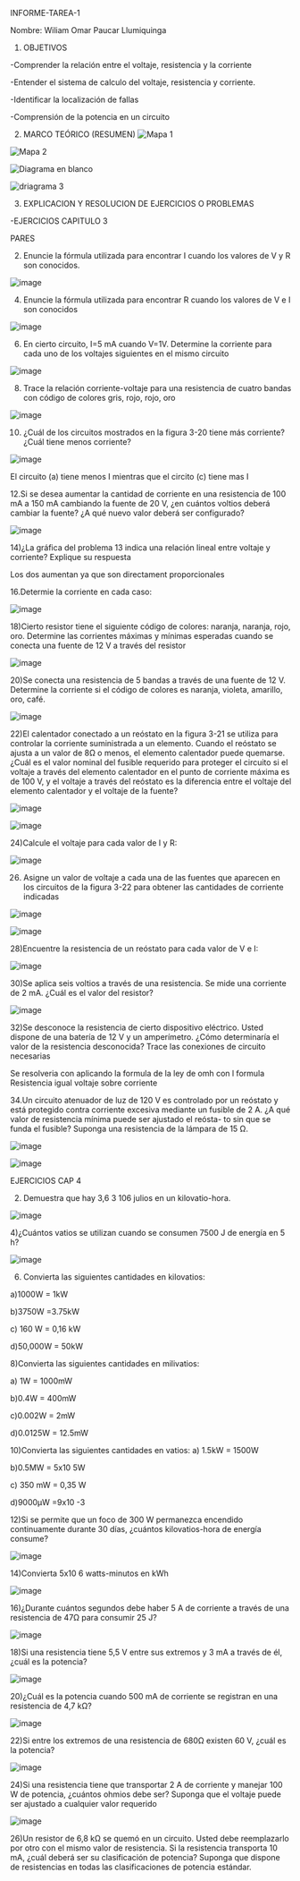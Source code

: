 INFORME-TAREA-1

Nombre: Wiliam Omar Paucar Llumiquinga

1. OBJETIVOS

-Comprender la relación entre el voltaje,  resistencia y la corriente

-Entender el sistema de calculo del voltaje, resistencia y corriente.

-Identificar la localización de fallas 

-Comprensión de la potencia en un circuito

2. MARCO TEÓRICO (RESUMEN)
![Mapa 1](https://user-images.githubusercontent.com/116781607/202748414-7fd71d7f-c437-4584-b494-cfe8c7a009e8.png)


![Mapa 2](https://user-images.githubusercontent.com/116781607/202750339-dfab80c9-c279-4ebf-9ec9-0c6a6db72ea3.png)


![Diagrama en blanco](https://user-images.githubusercontent.com/116781607/202753330-2f4607c4-20f4-41d1-a8ca-96ff0f89e31b.png)


![driagrama 3](https://user-images.githubusercontent.com/116781607/202756635-3dfb0141-ec11-45f6-b2c5-a737120e77a3.png)

3. EXPLICACION Y RESOLUCION DE EJERCICIOS O PROBLEMAS

-EJERCICIOS  CAPITULO 3

PARES

2) Enuncie la fórmula utilizada para encontrar I cuando los valores de V y R son conocidos.


![image](https://user-images.githubusercontent.com/116781607/202760834-b3d44cf1-e2ff-40a5-b39b-08f3cb9108b2.png)


4) Enuncie la fórmula utilizada para encontrar R cuando los valores de V e I son conocidos

![image](https://user-images.githubusercontent.com/116781607/202761856-30b9119a-7524-4f01-adfb-42ce08a8ce86.png)


6) En cierto circuito, I=5 mA cuando V=1V. Determine la corriente para cada uno de los voltajes siguientes en el mismo circuito

![image](https://user-images.githubusercontent.com/116781607/202764646-55797936-c702-42c1-be73-52ab2bdd0467.png)


8) Trace la relación corriente-voltaje para una resistencia de cuatro bandas con código de colores gris, rojo, rojo, oro

![image](https://user-images.githubusercontent.com/116781607/202765675-3963e35d-d3c5-476a-9aa2-ca86e3c670dc.png)

10) ¿Cuál de los circuitos mostrados en la figura 3-20 tiene más corriente? ¿Cuál tiene menos corriente?

![image](https://user-images.githubusercontent.com/116781607/202766132-cf9f762d-3755-44b4-9bac-c7ab8b81df88.png)

El  circuito (a)  tiene menos I  mientras que el circito (c) tiene mas I

12.Si se desea aumentar la cantidad de corriente en una resistencia de 100 mA a 150 mA cambiando la fuente de 20 V, ¿en cuántos voltios deberá cambiar la fuente? ¿A qué nuevo valor deberá ser configurado?

![image](https://user-images.githubusercontent.com/116781607/202766945-843e8191-6020-44e7-a961-f096ed64d33e.png)

14)¿La gráfica del problema 13 indica una relación lineal entre voltaje y corriente? Explique su respuesta

Los dos aumentan ya que son directament proporcionales 

16.Determie la corriente en cada caso:

![image](https://user-images.githubusercontent.com/116781607/202769089-b671f889-174c-4f61-9afa-ff0e77133ae6.png)

18)Cierto resistor tiene el siguiente código de colores: naranja, naranja, rojo, oro. Determine las corrientes máximas y mínimas esperadas cuando se conecta una fuente de 12 V a través del resistor

![image](https://user-images.githubusercontent.com/116781607/202769731-32c9ae40-89ad-4e83-9ce4-c3e1a78406b1.png)


20)Se conecta una resistencia de 5 bandas a través de una fuente de 12 V. Determine la corriente si el código de colores es naranja, violeta, amarillo, oro, café.

![image](https://user-images.githubusercontent.com/116781607/202770547-16a402fc-4cd6-416b-abbe-c52a272c58da.png)

22)El calentador conectado a un reóstato en la figura 3-21 se utiliza para controlar la corriente suministrada a un elemento. Cuando el reóstato se ajusta a un valor de 8Ω o menos, el elemento calentador puede quemarse. ¿Cuál es el valor nominal del fusible requerido para proteger el circuito si el voltaje a través del elemento calentador en el punto de corriente máxima es de 100 V, y el voltaje a través del reóstato es la diferencia entre el voltaje del elemento calentador y el voltaje de la fuente?

![image](https://user-images.githubusercontent.com/116781607/202772454-f4789471-13aa-4815-8236-5200840bfc77.png)

![image](https://user-images.githubusercontent.com/116781607/202772806-21533f90-006a-49c8-9338-30ab9b73c4cd.png)


24)Calcule el voltaje para cada valor de I y R:

![image](https://user-images.githubusercontent.com/116781607/202771801-280d43fe-34bf-479e-b1fc-0fe74166bfe3.png)

26) Asigne un valor de voltaje a cada una de las fuentes que aparecen en los circuitos de la figura 3-22 para obtener las cantidades de corriente indicadas

![image](https://user-images.githubusercontent.com/116781607/202773143-49a39b82-58fa-4a42-8160-7335f68983e5.png)

![image](https://user-images.githubusercontent.com/116781607/202773788-2843737b-7b5a-43dc-8531-0dec76396d27.png)

28)Encuentre la resistencia de un reóstato para cada valor de V e I:

![image](https://user-images.githubusercontent.com/116781607/202774510-c3c4a2ff-1240-4a4d-8881-37c09a6ccc1b.png)

30)Se aplica seis voltios a través de una resistencia. Se mide una corriente de 2 mA. ¿Cuál es el valor del resistor?

![image](https://user-images.githubusercontent.com/116781607/202774837-70597d3b-1951-41db-ae27-14ca1cff7187.png)

32)Se desconoce la resistencia de cierto dispositivo eléctrico. Usted dispone de una batería de 12 V y un amperímetro. ¿Cómo determinaría el valor de la resistencia desconocida? Trace las conexiones de circuito necesarias

Se resolveria con  aplicando la formula de la ley de omh con l formula Resistencia igual voltaje sobre corriente 

34.Un circuito atenuador de luz de 120 V es controlado por un reóstato y está protegido contra corriente excesiva mediante un fusible de 2 A. ¿A qué valor de resistencia mínima puede ser ajustado el reósta- to sin que se funda el fusible? Suponga una resistencia de la lámpara de 15 Ω.

![image](https://user-images.githubusercontent.com/116781607/202775595-ad102c32-a3b3-4b20-8a68-eda1f2e82085.png)

![image](https://user-images.githubusercontent.com/116781607/202776276-7e080990-4ea1-486d-b428-d2708bc048f5.png)

EJERCICIOS CAP 4

2) Demuestra que hay 3,6 3 106 julios en un kilovatio-hora.

![image](https://user-images.githubusercontent.com/116781607/202776740-c17a7367-11f1-4cdd-9d5b-6147e5f0fccd.png)

4)¿Cuántos vatios se utilizan cuando se consumen 7500 J de energía en 5 h?


![image](https://user-images.githubusercontent.com/116781607/202777304-959f6b6f-9e95-45c3-babb-9d930ada147f.png)

6) Convierta las siguientes cantidades en kilovatios:


a)1000W = 1kW


b)3750W =3.75kW


c) 160 W = 0,16 kW


d)50,000W = 50kW


8)Convierta las siguientes cantidades en milivatios:


a) 1W = 1000mW


b)0.4W = 400mW


c)0.002W = 2mW


d)0.0125W = 12.5mW


10)Convierta las siguientes cantidades en vatios:
a) 1.5kW = 1500W


b)0.5MW = 5x10 5W


c) 350 mW = 0,35 W


d)9000µW =9x10 -3

12)Si se permite que un foco de 300 W permanezca encendido continuamente durante 30 días, ¿cuántos kilovatios-hora de energía consume?

![image](https://user-images.githubusercontent.com/116781607/202778457-0d6364c2-12d2-4e9c-8aeb-e660126482e5.png)

14)Convierta 5x10 6 watts-minutos en kWh

![image](https://user-images.githubusercontent.com/116781607/202778687-ccfca7b0-e1ad-4f30-8800-2ace69a5ae95.png)


16)¿Durante cuántos segundos debe haber 5 A de corriente a través de una resistencia de 47Ω para consumir 25 J?

![image](https://user-images.githubusercontent.com/116781607/202779558-16bb0446-322a-42b9-ab99-efb3068a519d.png)


18)Si una resistencia tiene 5,5 V entre sus extremos y 3 mA a través de él, ¿cuál es la potencia?

![image](https://user-images.githubusercontent.com/116781607/202780754-8eec5b4b-debc-4146-ab04-cb4d86293c7d.png)

20)¿Cuál es la potencia cuando 500 mA de corriente se registran en una resistencia de 4,7 kΩ?

![image](https://user-images.githubusercontent.com/116781607/202780822-d59d0161-c522-4f0a-9b52-4f9c2d3b7cff.png)


22)Si entre los extremos de una resistencia de 680Ω existen 60 V, ¿cuál es la potencia?

![image](https://user-images.githubusercontent.com/116781607/202780886-8ee58754-9470-4588-8387-ab4def403e54.png)


24)Si una resistencia tiene que transportar 2 A de corriente y manejar 100 W de potencia, ¿cuántos ohmios debe ser? Suponga que el voltaje puede ser ajustado a cualquier valor requerido

![image](https://user-images.githubusercontent.com/116781607/202781000-0ae2e367-40fe-43ad-9d05-ffd3e0e815e6.png)


26)Un resistor de 6,8 kΩ se quemó en un circuito. Usted debe reemplazarlo por otro con el mismo valor de resistencia. Si la resistencia transporta 10 mA, ¿cuál deberá ser su clasificación de potencia? Suponga que dispone de resistencias en todas las clasificaciones de potencia estándar.

















